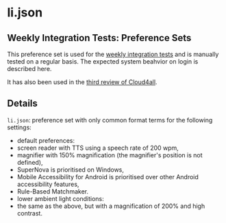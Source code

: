 # li.json

## Weekly Integration Tests: Preference Sets

This preference set is used for the 
[weekly integration tests](http://wiki.gpii.net/w/Weekly_Integration_Test_Plan) and is manually tested on a regular basis. The expected system beahvior on login is described here.

It has also been used in the [third review of Cloud4all](https://github.com/GPII/universal/blob/master/testData/preferences/review3/review3-preferences.md).

## Details
`li.json`: preference set with only common format terms for the following settings:
* default preferences:
 * screen reader with TTS using a speech rate of 200 wpm,
 * magnifier with 150% magnification (the magnifier's position is not defined),
 * SuperNova is prioritised on Windows,
 * Mobile Accessibility for Android is prioritised over other Android accessibility features,
 * Rule-Based Matchmaker.
* lower ambient light conditions: 
 * the same as the above, but with a magnification of 200% and high contrast.
